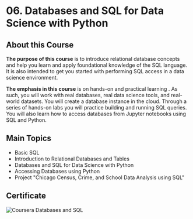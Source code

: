 # 06. Databases and SQL for Data Science with Python
## About this Course

**The purpose of this course** is to introduce relational database concepts and help you learn and apply foundational knowledge of the SQL language. It is also intended to get you started with performing SQL access in a data science environment.  

**The emphasis in this course** is on hands-on and practical learning . As such, you will work with real databases, real data science tools, and real-world datasets. You will create a database instance in the cloud. Through a series of hands-on labs you will practice building and running SQL queries. You will also learn how to access databases from Jupyter notebooks using SQL and Python.

## Main Topics
  * Basic SQL
  * Introduction to Relational Databases and Tables
  * Databases and SQL for Data Science with Python 
  * Accessing Databases using Python 
  * Project "Chicago Census, Crime, and School Data Analysis using SQL" 

## Certificate 
![Coursera Databases and SQL](https://user-images.githubusercontent.com/89849171/172563615-9bd22d3f-c193-419a-8639-3c313ecb0af5.png)
